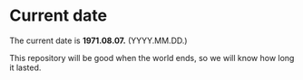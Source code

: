 # Current date

The current date is **1971.08.07.** (YYYY.MM.DD.)

This repository will be good when the world ends, so we will know how long it lasted.
